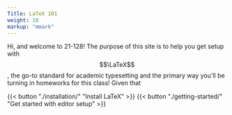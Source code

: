 ```yaml
---
Title: LaTeX 101
weight: 10
markup: "mmark"
---
```


Hi, and welcome to 21-128!
The purpose of this site is to help you get setup with $$\LaTeX$$, the go-to standard for academic typesetting and the primary way you'll be turning in homeworks for this class!
Given that 


{{< button "./installation/" "Install LaTeX" >}}
{{< button "./getting-started/" "Get started with editor setup" >}}
